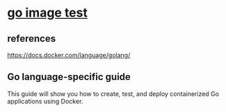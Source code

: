 # **[go image test](https://docs.docker.com/language/golang/)**

## references

<https://docs.docker.com/language/golang/>

## Go language-specific guide

This guide will show you how to create, test, and deploy containerized Go applications using Docker.
